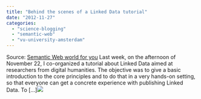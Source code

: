 ```yaml
---
title: "Behind the scenes of a Linked Data tutorial"
date: "2012-11-27"
categories: 
  - "science-blogging"
  - "semantic-web"
  - "vu-university-amsterdam"
---
```


Source: [Semantic Web world for you](http://semweb4u.wordpress.com/feed/) Last week, on the afternoon of November 22, I co-organized a tutorial about Linked Data aimed at researchers from digital humanities. The objective was to give a basic introduction to the core principles and to do that in a very hands-on setting, so that everyone can get a concrete experience with publishing Linked Data. To \[...\]![](http://stats.wordpress.com/b.gif?host=semweb4u.wordpress.com&blog=18410093&post=527&subd=semweb4u&ref=&feed=1)

